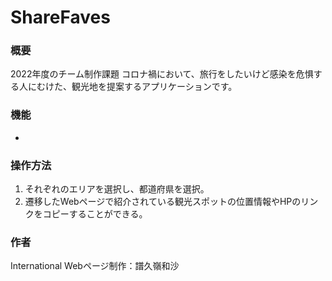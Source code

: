 # ShareFaves

### 概要
2022年度のチーム制作課題
コロナ禍において、旅行をしたいけど感染を危惧する人にむけた、観光地を提案するアプリケーションです。

### 機能
- 

### 操作方法
1. それぞれのエリアを選択し、都道府県を選択。
2. 遷移したWebページで紹介されている観光スポットの位置情報やHPのリンクをコピーすることができる。 

### 作者
International
Webページ制作：譜久嶺和沙